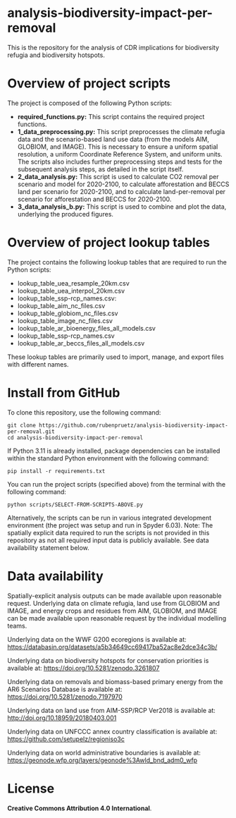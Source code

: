 # analysis-biodiversity-impact-per-removal
This is the repository for the analysis of CDR implications for biodiversity refugia and biodiversity hotspots.

# Overview of project scripts
The project is composed of the following Python scripts:
- **required_functions.py:** This script contains the required project functions.
- **1_data_preprocessing.py:** This script preprocesses the climate refugia data and the scenario-based land use data (from the models AIM, GLOBIOM, and IMAGE). This is necessary to ensure a uniform spatial resolution, a uniform Coordinate Reference System, and uniform units. The scripts also includes further preprocessing steps and tests for the subsequent analysis steps, as detailed in the script itself.
- **2_data_analysis.py:** This script is used to calculate CO2 removal per scenario and model for 2020-2100, to calculate afforestation and BECCS land per scenario for 2020-2100, and to calculate land-per-removal per scenario for afforestation and BECCS for 2020-2100.
- **3_data_analysis_b.py:** This script is used to combine and plot the data, underlying the produced figures.

# Overview of project lookup tables
The project contains the following lookup tables that are required to run the Python scripts:
- lookup_table_uea_resample_20km.csv
- lookup_table_uea_interpol_20km.csv
- lookup_table_ssp-rcp_names.csv:
- lookup_table_aim_nc_files.csv
- lookup_table_globiom_nc_files.csv
- lookup_table_image_nc_files.csv
- lookup_table_ar_bioenergy_files_all_models.csv
- lookup_table_ssp-rcp_names.csv
- lookup_table_ar_beccs_files_all_models.csv

These lookup tables are primarily used to import, manage, and export files with different names.

# Install from GitHub
To clone this repository, use the following command:
```
git clone https://github.com/rubenpruetz/analysis-biodiversity-impact-per-removal.git
cd analysis-biodiversity-impact-per-removal
```
If Python 3.11 is already installed, package dependencies can be installed within the standard Python environment with the following command:
```
pip install -r requirements.txt
```
You can run the project scripts (specified above) from the terminal with the following command:
```
python scripts/SELECT-FROM-SCRIPTS-ABOVE.py
```
Alternatively, the scripts can be run in various integrated development environment (the project was setup and run in Spyder 6.03). Note: The spatially explicit data required to run the scripts is not provided in this repository as not all required input data is publicly available. See data availability statement below.

# Data availability
Spatially-explicit analysis outputs can be made available upon reasonable request.
Underlying data on climate refugia, land use from GLOBIOM and IMAGE, and energy
crops and residues from AIM, GLOBIOM, and IMAGE can be made available upon
reasonable request by the individual modelling teams.

Underlying data on the WWF G200 ecoregions is available at:
https://databasin.org/datasets/a5b34649cc69417ba52ac8e2dce34c3b/

Underlying data on biodiversity hotspots for conservation priorities is available at:
https://doi.org/10.5281/zenodo.3261807

Underlying data on removals and biomass-based primary energy from the AR6
Scenarios Database is available at: https://doi.org/10.5281/zenodo.7197970

Underlying data on land use from AIM-SSP/RCP Ver2018 is available at:
http://doi.org/10.18959/20180403.001

Underlying data on UNFCCC annex country classification is available at:
https://github.com/setupelz/regioniso3c

Underlying data on world administrative boundaries is available at:
https://geonode.wfp.org/layers/geonode%3Awld_bnd_adm0_wfp

# License
**Creative Commons Attribution 4.0 International**.
